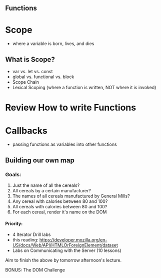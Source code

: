 ## Functions


# Scope
- where a variable is born, lives, and dies

## What is Scope?
- var vs. let vs. const
- global vs. functional vs. block
- Scope Chain
- Lexical Scoping (where a function is written, NOT where it is invoked)

# Review How to write Functions

# Callbacks
- passing functions as variables into other functions

## Building our own map












### Goals:
1. Just the name of all the cereals?
2. All cereals by a certain manufacturer?
3. The names of all cereals manufactured by General Mills?
4. Any cereal with calories between 80 and 100?
5. All cereals with calories between 80 and 100?
6. For each cereal, render it's name on the DOM



















#### Priority:
 - 4 Iterator Drill labs
 - this reading: https://developer.mozilla.org/en-US/docs/Web/API/HTMLOrForeignElement/dataset
 - Labs on Communicating with the Server (10 lessons)

Aim to finish the above by tomorrow afternoon's lecture.

BONUS: The DOM Challenge

